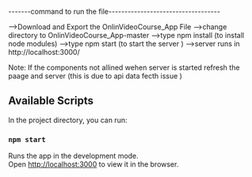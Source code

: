 
-------command to run the file-----------------------------------

-->Download and Export the OnlinVideoCourse_App File
-->change directory to OnlinVideoCourse_App-master
-->type npm install (to install node modules)
-->type npm start (to start the server )
-->server runs in http://localhost:3000/

Note: If the components not allined wehen server is started refresh the paage and server (this is due to api data fecth issue )




## Available Scripts

In the project directory, you can run:

### `npm start`

Runs the app in the development mode.<br />
Open [http://localhost:3000](http://localhost:3000) to view it in the browser.

